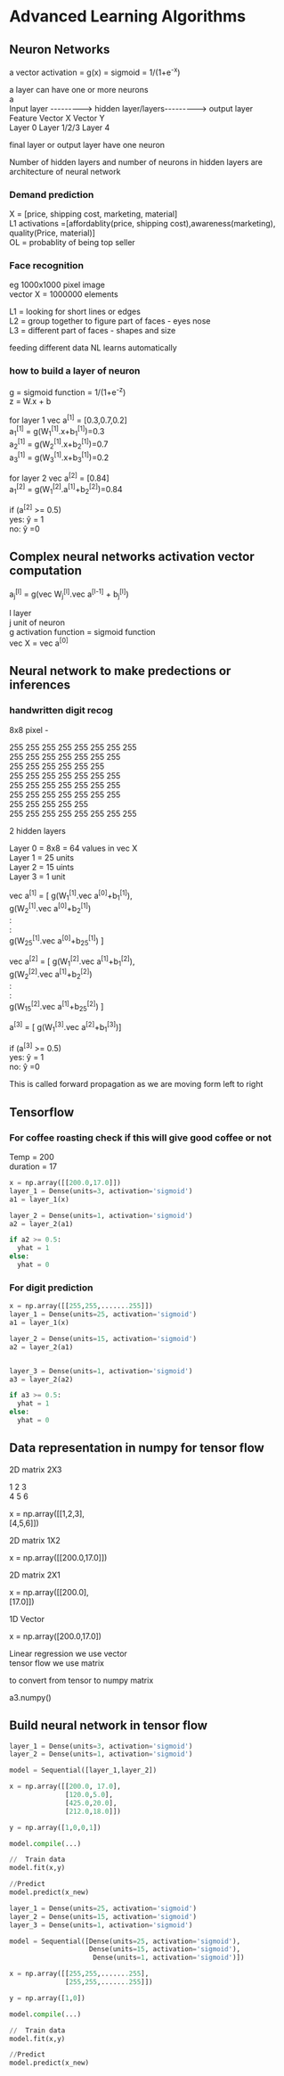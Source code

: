 # Advanced Learning Algorithms

## Neuron Networks

a vector activation = g(x) = sigmoid =  1/(1+e<sup>-x</sup>)

a layer can have one or more neurons  
                                            a  
Input layer ---------> hidden layer/layers---------> output layer  
Feature Vector X                                   Vector Y  
Layer 0                 Layer 1/2/3                   Layer 4  

final layer or output layer have one neuron

Number of hidden layers and number of neurons in hidden layers are architecture of neural network

### Demand prediction

X = [price, shipping cost, marketing, material]  
L1 activations  =[affordablity(price, shipping cost),awareness(marketing), quality(Price, material)]  
OL = probablity of being top seller

### Face recognition

eg 1000x1000 pixel image  
vector X = 1000000 elements  

L1 = looking for short lines or edges  
L2 = group together to figure part of faces - eyes nose  
L3 = different part of faces - shapes and size  

feeding different data NL learns automatically

### how to build a layer of neuron

g = sigmoid function =  1/(1+e<sup>-z</sup>)  
z = W.x + b  

for layer 1 vec a<sup>[1]</sup> = [0.3,0.7,0.2]  
a<sub>1</sub><sup>[1]</sup> = g(W<sub>1</sub><sup>[1]</sup>.x+b<sub>1</sub><sup>[1]</sup>)=0.3  
a<sub>2</sub><sup>[1]</sup> = g(W<sub>2</sub><sup>[1]</sup>.x+b<sub>2</sub><sup>[1]</sup>)=0.7  
a<sub>3</sub><sup>[1]</sup> = g(W<sub>3</sub><sup>[1]</sup>.x+b<sub>3</sub><sup>[1]</sup>)=0.2  

for layer 2 vec a<sup>[2]</sup> = [0.84]  
a<sub>1</sub><sup>[2]</sup> = g(W<sub>1</sub><sup>[2]</sup>.a<sup>[1]</sup>+b<sub>2</sub><sup>[2]</sup>)=0.84  

if (a<sup>[2]</sup> >= 0.5)  
yes: ŷ = 1  
no: ŷ =0  

## Complex neural networks activation vector computation

a<sub>j</sub><sup>[l]</sup> = g(vec W<sub>j</sub><sup>[l]</sup>.vec a<sup>[l-1]</sup> + b<sub>j</sub><sup>[l]</sup>)

l layer  
j unit of neuron  
g activation function = sigmoid function  
vec X = vec a<sup>[0]</sup>  

## Neural network to make predections or inferences

### handwritten digit recog

8x8 pixel -

255 255 255 255 255 255 255 255  
255 255 255     255 255 255 255  
255 255         255 255 255 255  
255 255 255     255 255 255 255  
255 255 255     255 255 255 255  
255 255 255     255 255 255 255  
255 255             255 255 255  
255 255 255 255 255 255 255 255  

2 hidden layers

Layer 0 = 8x8 = 64 values in vec X  
Layer 1 = 25 units  
Layer 2 = 15 uints  
Layer 3 = 1 unit  

vec a<sup>[1]</sup> = [ g(W<sub>1</sub><sup>[1]</sup>.vec a<sup>[0]</sup>+b<sub>1</sub><sup>[1]</sup>),  
                    g(W<sub>2</sub><sup>[1]</sup>.vec a<sup>[0]</sup>+b<sub>2</sub><sup>[1]</sup>)  
                    :  
                    :  
                     g(W<sub>25</sub><sup>[1]</sup>.vec a<sup>[0]</sup>+b<sub>25</sub><sup>[1]</sup>) ]  


vec a<sup>[2]</sup> = [ g(W<sub>1</sub><sup>[2]</sup>.vec a<sup>[1]</sup>+b<sub>1</sub><sup>[2]</sup>),  
                    g(W<sub>2</sub><sup>[2]</sup>.vec a<sup>[1]</sup>+b<sub>2</sub><sup>[2]</sup>)  
                    :  
                    :  
                     g(W<sub>15</sub><sup>[2]</sup>.vec a<sup>[1]</sup>+b<sub>25</sub><sup>[2]</sup>) ]  

a<sup>[3]</sup> = [ g(W<sub>1</sub><sup>[3]</sup>.vec a<sup>[2]</sup>+b<sub>1</sub><sup>[3]</sup>)]  

if (a<sup>[3]</sup> >= 0.5)  
yes: ŷ = 1  
no: ŷ =0  

This is called forward propagation as we are moving form left to right

## Tensorflow

### For coffee roasting check if this will give good coffee or not

Temp = 200  
duration = 17

```python
x = np.array([[200.0,17.0]])
layer_1 = Dense(units=3, activation='sigmoid')  
a1 = layer_1(x)

layer_2 = Dense(units=1, activation='sigmoid')
a2 = layer_2(a1)

if a2 >= 0.5:
  yhat = 1
else:
  yhat = 0
```

### For digit prediction

```python
x = np.array([[255,255,.......255]])
layer_1 = Dense(units=25, activation='sigmoid')
a1 = layer_1(x)

layer_2 = Dense(units=15, activation='sigmoid')
a2 = layer_2(a1)


layer_3 = Dense(units=1, activation='sigmoid')
a3 = layer_2(a2)

if a3 >= 0.5:
  yhat = 1
else:
  yhat = 0
```

## Data representation in numpy for tensor flow

2D matrix 2X3

1 2 3  
4 5 6

x = np.array([[1,2,3],  
              [4,5,6]])

2D matrix 1X2

x = np.array([[200.0,17.0]])

2D matrix 2X1

x = np.array([[200.0],  
              [17.0]])

1D Vector

x = np.array([200.0,17.0])

Linear regression we use vector  
tensor flow we use matrix

to convert from tensor to numpy matrix

a3.numpy()

## Build neural network in tensor flow

```python
layer_1 = Dense(units=3, activation='sigmoid')
layer_2 = Dense(units=1, activation='sigmoid')

model = Sequential([layer_1,layer_2])

x = np.array([[200.0, 17.0],
              [120.0,5.0],
              [425.0,20.0],
              [212.0,18.0]])

y = np.array([1,0,0,1])

model.compile(...)

//  Train data
model.fit(x,y)

//Predict
model.predict(x_new)
```

```python
layer_1 = Dense(units=25, activation='sigmoid')
layer_2 = Dense(units=15, activation='sigmoid')
layer_3 = Dense(units=1, activation='sigmoid')

model = Sequential([Dense(units=25, activation='sigmoid'),
                    Dense(units=15, activation='sigmoid'),
                     Dense(units=1, activation='sigmoid')])

x = np.array([[255,255,.......255],
              [255,255,.......255]])

y = np.array([1,0])

model.compile(...)

//  Train data
model.fit(x,y)

//Predict
model.predict(x_new)
```
